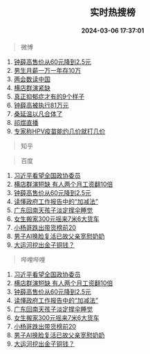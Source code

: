 <div align="center"><h2>实时热搜榜</h2><h4>2024-03-06 17:37:01</h4></div>

> 微博  

1. [钟薛高售价从60元降到2.5元](https://s.weibo.com/weibo?q=%23%E9%92%9F%E8%96%9B%E9%AB%98%E5%94%AE%E4%BB%B7%E4%BB%8E60%E5%85%83%E9%99%8D%E5%88%B02.5%E5%85%83%23&t=31&band_rank=1&Refer=top)<br />
2. [男生月薪一万一年存10万](https://s.weibo.com/weibo?q=%23%E7%94%B7%E7%94%9F%E6%9C%88%E8%96%AA%E4%B8%80%E4%B8%87%E4%B8%80%E5%B9%B4%E5%AD%9810%E4%B8%87%23&t=31&band_rank=2&Refer=top)<br />
3. [两会数读中国](https://s.weibo.com/weibo?q=%23%E4%B8%A4%E4%BC%9A%E6%95%B0%E8%AF%BB%E4%B8%AD%E5%9B%BD%23&t=31&band_rank=3&Refer=top)<br />
4. [横店群演紧缺](https://s.weibo.com/weibo?q=%23%E6%A8%AA%E5%BA%97%E7%BE%A4%E6%BC%94%E7%B4%A7%E7%BC%BA%23&t=31&band_rank=4&Refer=top)<br />
5. [真正抑郁症才有的9个样子](https://s.weibo.com/weibo?q=%E7%9C%9F%E6%AD%A3%E6%8A%91%E9%83%81%E7%97%87%E6%89%8D%E6%9C%89%E7%9A%849%E4%B8%AA%E6%A0%B7%E5%AD%90&t=31&band_rank=5&Refer=top)<br />
6. [钟薛高被执行81万元](https://s.weibo.com/weibo?q=%23%E9%92%9F%E8%96%9B%E9%AB%98%E8%A2%AB%E6%89%A7%E8%A1%8C81%E4%B8%87%E5%85%83%23&t=31&band_rank=6&Refer=top)<br />
7. [桑延温以凡合体了](https://s.weibo.com/weibo?q=%23%E6%A1%91%E5%BB%B6%E6%B8%A9%E4%BB%A5%E5%87%A1%E5%90%88%E4%BD%93%E4%BA%86%23&t=31&band_rank=7&Refer=top)<br />
8. [祁煜直播](https://s.weibo.com/weibo?q=%E7%A5%81%E7%85%9C%E7%9B%B4%E6%92%AD&t=31&band_rank=8&Refer=top)<br />
9. [专家称HPV疫苗能约几价就打几价](https://s.weibo.com/weibo?q=%23%E4%B8%93%E5%AE%B6%E7%A7%B0HPV%E7%96%AB%E8%8B%97%E8%83%BD%E7%BA%A6%E5%87%A0%E4%BB%B7%E5%B0%B1%E6%89%93%E5%87%A0%E4%BB%B7%23&t=31&band_rank=9&Refer=top)<br />

> 知乎  


> 百度  

1. [习近平看望全国政协委员](https://www.baidu.com/s?wd=%E4%B9%A0%E8%BF%91%E5%B9%B3%E7%9C%8B%E6%9C%9B%E5%85%A8%E5%9B%BD%E6%94%BF%E5%8D%8F%E5%A7%94%E5%91%98&sa=fyb_news&rsv_dl=fyb_news)<br />
2. [横店群演短缺 有人两个月工资翻10倍](https://www.baidu.com/s?wd=%E6%A8%AA%E5%BA%97%E7%BE%A4%E6%BC%94%E7%9F%AD%E7%BC%BA+%E6%9C%89%E4%BA%BA%E4%B8%A4%E4%B8%AA%E6%9C%88%E5%B7%A5%E8%B5%84%E7%BF%BB10%E5%80%8D&sa=fyb_news&rsv_dl=fyb_news)<br />
3. [钟薛高售价从60元降到2.5元](https://www.baidu.com/s?wd=%E9%92%9F%E8%96%9B%E9%AB%98%E5%94%AE%E4%BB%B7%E4%BB%8E60%E5%85%83%E9%99%8D%E5%88%B02.5%E5%85%83&sa=fyb_news&rsv_dl=fyb_news)<br />
4. [读懂政府工作报告中的“加减法”](https://www.baidu.com/s?wd=%E8%AF%BB%E6%87%82%E6%94%BF%E5%BA%9C%E5%B7%A5%E4%BD%9C%E6%8A%A5%E5%91%8A%E4%B8%AD%E7%9A%84%E2%80%9C%E5%8A%A0%E5%87%8F%E6%B3%95%E2%80%9D&sa=fyb_news&rsv_dl=fyb_news)<br />
5. [广东回南天孩子淡定撑伞睡觉](https://www.baidu.com/s?wd=%E5%B9%BF%E4%B8%9C%E5%9B%9E%E5%8D%97%E5%A4%A9%E5%AD%A9%E5%AD%90%E6%B7%A1%E5%AE%9A%E6%92%91%E4%BC%9E%E7%9D%A1%E8%A7%89&sa=fyb_news&rsv_dl=fyb_news)<br />
6. [女生搬家300元摇来7米6大货车](https://www.baidu.com/s?wd=%E5%A5%B3%E7%94%9F%E6%90%AC%E5%AE%B6300%E5%85%83%E6%91%87%E6%9D%A57%E7%B1%B36%E5%A4%A7%E8%B4%A7%E8%BD%A6&sa=fyb_news&rsv_dl=fyb_news)<br />
7. [小杨哥跌出带货榜前20](https://www.baidu.com/s?wd=%E5%B0%8F%E6%9D%A8%E5%93%A5%E8%B7%8C%E5%87%BA%E5%B8%A6%E8%B4%A7%E6%A6%9C%E5%89%8D20&sa=fyb_news&rsv_dl=fyb_news)<br />
8. [男子AI换脸复活已故父亲宽慰奶奶](https://www.baidu.com/s?wd=%E7%94%B7%E5%AD%90AI%E6%8D%A2%E8%84%B8%E5%A4%8D%E6%B4%BB%E5%B7%B2%E6%95%85%E7%88%B6%E4%BA%B2%E5%AE%BD%E6%85%B0%E5%A5%B6%E5%A5%B6&sa=fyb_news&rsv_dl=fyb_news)<br />
9. [大运河挖出金子铜钱？](https://www.baidu.com/s?wd=%E5%A4%A7%E8%BF%90%E6%B2%B3%E6%8C%96%E5%87%BA%E9%87%91%E5%AD%90%E9%93%9C%E9%92%B1%EF%BC%9F&sa=fyb_news&rsv_dl=fyb_news)<br />

> 哔哩哔哩  

1. [习近平看望全国政协委员](https://www.baidu.com/s?wd=%E4%B9%A0%E8%BF%91%E5%B9%B3%E7%9C%8B%E6%9C%9B%E5%85%A8%E5%9B%BD%E6%94%BF%E5%8D%8F%E5%A7%94%E5%91%98&sa=fyb_news&rsv_dl=fyb_news)<br />
2. [横店群演短缺 有人两个月工资翻10倍](https://www.baidu.com/s?wd=%E6%A8%AA%E5%BA%97%E7%BE%A4%E6%BC%94%E7%9F%AD%E7%BC%BA+%E6%9C%89%E4%BA%BA%E4%B8%A4%E4%B8%AA%E6%9C%88%E5%B7%A5%E8%B5%84%E7%BF%BB10%E5%80%8D&sa=fyb_news&rsv_dl=fyb_news)<br />
3. [钟薛高售价从60元降到2.5元](https://www.baidu.com/s?wd=%E9%92%9F%E8%96%9B%E9%AB%98%E5%94%AE%E4%BB%B7%E4%BB%8E60%E5%85%83%E9%99%8D%E5%88%B02.5%E5%85%83&sa=fyb_news&rsv_dl=fyb_news)<br />
4. [读懂政府工作报告中的“加减法”](https://www.baidu.com/s?wd=%E8%AF%BB%E6%87%82%E6%94%BF%E5%BA%9C%E5%B7%A5%E4%BD%9C%E6%8A%A5%E5%91%8A%E4%B8%AD%E7%9A%84%E2%80%9C%E5%8A%A0%E5%87%8F%E6%B3%95%E2%80%9D&sa=fyb_news&rsv_dl=fyb_news)<br />
5. [广东回南天孩子淡定撑伞睡觉](https://www.baidu.com/s?wd=%E5%B9%BF%E4%B8%9C%E5%9B%9E%E5%8D%97%E5%A4%A9%E5%AD%A9%E5%AD%90%E6%B7%A1%E5%AE%9A%E6%92%91%E4%BC%9E%E7%9D%A1%E8%A7%89&sa=fyb_news&rsv_dl=fyb_news)<br />
6. [女生搬家300元摇来7米6大货车](https://www.baidu.com/s?wd=%E5%A5%B3%E7%94%9F%E6%90%AC%E5%AE%B6300%E5%85%83%E6%91%87%E6%9D%A57%E7%B1%B36%E5%A4%A7%E8%B4%A7%E8%BD%A6&sa=fyb_news&rsv_dl=fyb_news)<br />
7. [小杨哥跌出带货榜前20](https://www.baidu.com/s?wd=%E5%B0%8F%E6%9D%A8%E5%93%A5%E8%B7%8C%E5%87%BA%E5%B8%A6%E8%B4%A7%E6%A6%9C%E5%89%8D20&sa=fyb_news&rsv_dl=fyb_news)<br />
8. [男子AI换脸复活已故父亲宽慰奶奶](https://www.baidu.com/s?wd=%E7%94%B7%E5%AD%90AI%E6%8D%A2%E8%84%B8%E5%A4%8D%E6%B4%BB%E5%B7%B2%E6%95%85%E7%88%B6%E4%BA%B2%E5%AE%BD%E6%85%B0%E5%A5%B6%E5%A5%B6&sa=fyb_news&rsv_dl=fyb_news)<br />
9. [大运河挖出金子铜钱？](https://www.baidu.com/s?wd=%E5%A4%A7%E8%BF%90%E6%B2%B3%E6%8C%96%E5%87%BA%E9%87%91%E5%AD%90%E9%93%9C%E9%92%B1%EF%BC%9F&sa=fyb_news&rsv_dl=fyb_news)<br />
